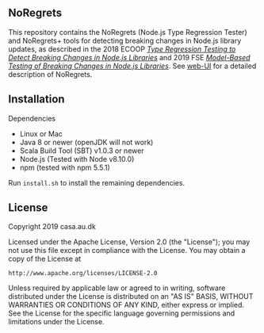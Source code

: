 ## NoRegrets
This repository contains the NoRegrets (Node.js Type Regression Tester) and NoRegrets+ tools
for detecting breaking changes in Node.js library updates, as described in the
2018 ECOOP [_Type Regression Testing to Detect Breaking Changes in Node.js Libraries_](https://cs.au.dk/~amoeller/papers/noregrets/paper.pdf) and
2019 FSE [_Model-Based Testing of Breaking Changes in Node.js Libraries_](https://cs.au.dk/~amoeller/papers/noregretsplus/paper.pdf).
See [web-UI](web-UI/README.md) for a detailed description of NoRegrets.

## Installation
Dependencies
 - Linux or Mac
 - Java 8 or newer (openJDK will not work)
 - Scala Build Tool (SBT) v1.0.3 or newer
 - Node.js (Tested with Node v8.10.0)
 - npm (tested with npm 5.5.1)

Run `install.sh` to install the remaining dependencies.

## License
Copyright 2019 casa.au.dk

Licensed under the Apache License, Version 2.0 (the "License");
you may not use this file except in compliance with the License.
You may obtain a copy of the License at

    http://www.apache.org/licenses/LICENSE-2.0

Unless required by applicable law or agreed to in writing, software
distributed under the License is distributed on an "AS IS" BASIS,
WITHOUT WARRANTIES OR CONDITIONS OF ANY KIND, either express or implied.
See the License for the specific language governing permissions and
limitations under the License.
